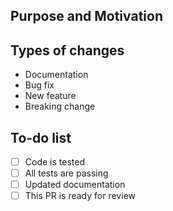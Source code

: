 <!-- For information about contributing see: https://github.com/supercollider/supercollider/wiki/Contributing-directory -->

## Purpose and Motivation

<!-- Please provide a description, even if you are linking to a related Issue or PR. -->
<!-- If this fixes an open issue, link to it by writing "Fixes #555." -->

## Types of changes

<!-- Delete lines that don't apply -->

- Documentation
- Bug fix
- New feature
- Breaking change

## To-do list

<!-- Complete an item by checking it: [x]. Add new entries to track your progress -->

- [ ] Code is tested
- [ ] All tests are passing
- [ ] Updated documentation
- [ ] This PR is ready for review <!-- If not ready for review, consider making a Draft PR instead, or describe what kind of specific feedback you want. -->

<!-- ## Merge notes
(optional) You may also add notes of:
     - Dependencies: if this PR depends on any other PRs or actions
     - Merge Note: any considerations regarding merging this PR
     - Release Notes: text you think would be useful to include in the Release Notes
-->

<!-- Note: The recommended commit message format is:
     component: sub-component: short description of changes
For example:
     classlib: ClassBrowser: fix search with empty query string
Common `comp:` labels:
     help, classlib, sclang, scsynth, plugins, tests, docs, SCDoc
See wiki for more info: Wiki->Creating Pull Requests->git-commit-message-format
-->
